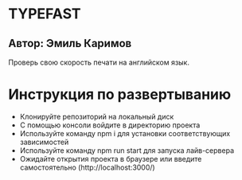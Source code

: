 # TYPEFAST
## Автор: Эмиль Каримов

Проверь свою скорость печати на английском язык.

# Инструкция по развертыванию
- Клонируйте репозиторий на локальный диск
- С помощью консоли войдите в директорию проекта
- Используйте команду npm i для установки соответствующих зависимостей
- Используйте команду npm run start для запуска лайв-сервера 
- Ожидайте открытия проекта в браузере или введите самостоятельно (http://localhost:3000/)
